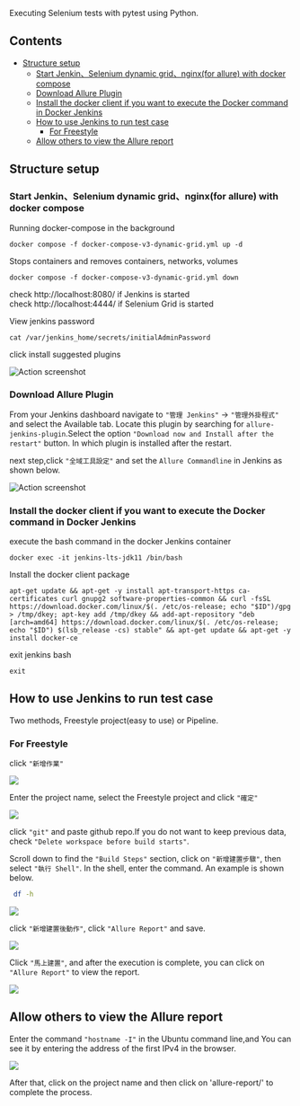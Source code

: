 Executing Selenium tests with pytest using Python.

## Contents
* [Structure setup](#structure-setup)
  + [Start Jenkin、Selenium dynamic grid、nginx(for allure) with docker compose](#start-jenkin-selenium-dynamic-grid-nginx-for-allure-with-docker-compose)
  + [Download Allure Plugin](#download-allure-plugin)
  + [Install the docker client if you want to execute the Docker command in Docker Jenkins](#install-the-docker-client-if-you-want-to-execute-the-docker-command-in-docker-jenkins)
  + [How to use Jenkins to run test case](#how-to-use-jenkins-to-run-test-case)
    - [For Freestyle](#for-freestyle)
  + [Allow others to view the Allure report](#allow-others-to-view-the-allure-report)
## Structure setup
### Start Jenkin、Selenium dynamic grid、nginx(for allure) with docker compose
Running docker-compose in the background

    docker compose -f docker-compose-v3-dynamic-grid.yml up -d

Stops containers and removes containers, networks, volumes

    docker compose -f docker-compose-v3-dynamic-grid.yml down

check http://localhost:8080/ if Jenkins is started   
check http://localhost:4444/ if Selenium Grid is started

View jenkins password

    cat /var/jenkins_home/secrets/initialAdminPassword

click install suggested plugins

![Action screenshot](docs/imgs/plugins.png)

### Download Allure Plugin

From your Jenkins dashboard navigate to `"管理 Jenkins"` -> `"管理外掛程式"` and select the Available tab. Locate this plugin by searching for `allure-jenkins-plugin`.Select the option `"Download now and Install after the restart"` button. In which plugin is installed after the restart.

next step,click `"全域工具設定"` and set the `Allure Commandline` in Jenkins as shown below.

![Action screenshot](docs/imgs/allure.png)

### Install the docker client if you want to execute the Docker command in Docker Jenkins

execute the bash command in the docker Jenkins container

    docker exec -it jenkins-lts-jdk11 /bin/bash

Install the docker client package

    apt-get update && apt-get -y install apt-transport-https ca-certificates curl gnupg2 software-properties-common && curl -fsSL https://download.docker.com/linux/$(. /etc/os-release; echo "$ID")/gpg > /tmp/dkey; apt-key add /tmp/dkey && add-apt-repository "deb [arch=amd64] https://download.docker.com/linux/$(. /etc/os-release; echo "$ID") $(lsb_release -cs) stable" && apt-get update && apt-get -y install docker-ce

exit jenkins bash

    exit


## How to use Jenkins to run test case

Two methods, Freestyle project(easy to use) or Pipeline.

### For Freestyle

click `"新增作業"`

![](docs/imgs/create_task.png)

Enter the project name, select the Freestyle project and click `"確定"`

![](docs/imgs/jenkins_project.png)

click `"git"` and paste github repo.If you do not want to keep previous data, check `"Delete workspace before build starts"`.

Scroll down to find the `"Build Steps"` section, click on `"新增建置步驟"`, then select `"執行 Shell"`. In the shell, enter the command. An example is shown below.

``` bash
 df -h
```

![](docs/imgs/build_step.png)

click `"新增建置後動作"`, click `"Allure Report"` and save.

![](docs/imgs/after_build.png)

Click `"馬上建置"`, and after the execution is complete, you can click on `"Allure Report"` to view the report.

![](docs/imgs/after_test.png)


## Allow others to view the Allure report

Enter the command `"hostname -I"` in the Ubuntu command line,and You can see it by entering the address of the first IPv4 in the browser.

![](docs/imgs/allure_report.png)

After that, click on the project name and then click on 'allure-report/' to complete the process.


